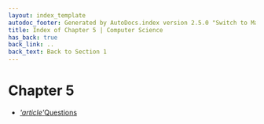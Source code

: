 ```yaml
---
layout: index_template
autodoc_footer: Generated by AutoDocs.index version 2.5.0 "Switch to Material Icons" ⓒ Starwort, 2020
title: Index of Chapter 5 | Computer Science
has_back: true
back_link: ..
back_text: Back to Section 1
---
```


# **Chapter 5**

- <a href='./questions.md'><i title='MD file' class="material-icons">'article'</i>Questions</a>
